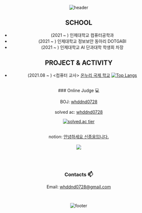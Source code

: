   <div align=center>

![header](https://capsule-render.vercel.app/api?type=wave&color=auto&height=300&section=header&text=Jongung%20Shin&fontSize=90)




## SCHOOL
  * (2021 ~ ) 인제대학교 컴퓨터공학과
  * (2021 ~ ) 인제대학교 정보보안 동아리 DOTGABI
  * (2021 ~ ) 인제대학교 AI 단과대학 학생회 차장
  
## PROJECT & ACTIVITY
  * (2021.08 ~ ) <컴퓨터 교사> [온누리 국제 학교](http://www.oicschool.com/)
[![Top Langs](https://github-readme-stats.vercel.app/api/top-langs/?username=ShinJongUng&layout=compact&hide=C%20sharp)](https://github.com/anuraghazra/github-readme-stats)
<br>
### Online Judge 💻

BOJ: [whddnd0728](http://icpc.me/whddnd0728)<br><br>
  solved ac: [whddnd0728](https://solved.ac/profile/whddnd0728)<br>
  
[![solved.ac tier](http://mazassumnida.wtf/api/generate_badge?boj=whddnd0728)](https://solved.ac/whddnd0728)
<br><br>
  
  notion: [안녕하세요 신종웅입니다.](https://sumptuous-dewberry-b73.notion.site/c8076f86fab04efdaed56474c61ce04f)
<br><br>
<img src="https://ghchart.rshah.org/219138/ShinJongUng"/>
                                                 
<br><br>

### Contacts 📫

 Email: whddnd0728@gmail.com

<br>

![footer](https://capsule-render.vercel.app/api?type=wave&color=auto&height=300&section=footer&fontSize=90)
</div>
